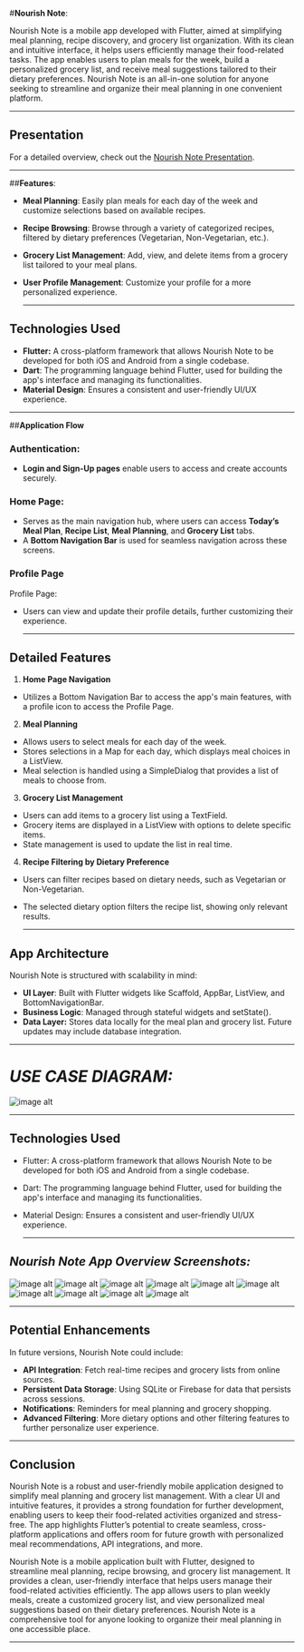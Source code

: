 #**Nourish Note**:

Nourish Note is a mobile app developed with Flutter, aimed at simplifying meal planning, recipe discovery, and grocery list organization. With its clean and intuitive interface, it helps users efficiently manage their food-related tasks. The app enables users to plan meals for the week, build a personalized grocery list, and receive meal suggestions tailored to their dietary preferences. Nourish Note is an all-in-one solution for anyone seeking to streamline and organize their meal planning in one convenient platform.

---
## Presentation
For a detailed overview, check out the [Nourish Note Presentation](https://github.com/BhavyaSontineni/MAD_PROJECT/blob/main/recipe_mealplanning_app/Nourish_Note_PPT.pptx).

---

##**Features**:

- **Meal Planning**: Easily plan meals for each day of the week and customize selections based on available recipes.
- **Recipe Browsing**: Browse through a variety of categorized recipes, filtered by dietary preferences (Vegetarian, Non-Vegetarian, etc.).
- **Grocery List Management**: Add, view, and delete items from a grocery list tailored to your meal plans.
- **User Profile Management**: Customize your profile for a more personalized experience.

  ---

## **Technologies Used**

- **Flutter:** A cross-platform framework that allows Nourish Note to be developed for both iOS and Android from a single codebase.
- **Dart**: The programming language behind Flutter, used for building the app's interface and managing its functionalities.
- **Material Design**: Ensures a consistent and user-friendly UI/UX experience.

---

##**Application Flow**

### **Authentication:**
- **Login and Sign-Up pages** enable users to access and create accounts securely.

### **Home Page:**

- Serves as the main navigation hub, where users can access **Today’s Meal Plan**, **Recipe List**, **Meal Planning**, and **Grocery List** tabs.
- A **Bottom Navigation Bar** is used for seamless navigation across these screens.

### **Profile Page**
Profile Page:
- Users can view and update their profile details, further customizing their experience.

  ---
  
## **Detailed Features**

1. **Home Page Navigation**
- Utilizes a Bottom Navigation Bar to access the app's main features, with a profile icon to access the Profile Page.
  
2.  **Meal Planning**
- Allows users to select meals for each day of the week.
- Stores selections in a Map for each day, which displays meal choices in a ListView.
- Meal selection is handled using a SimpleDialog that provides a list of meals to choose from.
  
3. **Grocery List Management**
- Users can add items to a grocery list using a TextField.
- Grocery items are displayed in a ListView with options to delete specific items.
- State management is used to update the list in real time.
  
4. **Recipe Filtering by Dietary Preference**
- Users can filter recipes based on dietary needs, such as Vegetarian or Non-Vegetarian.
- The selected dietary option filters the recipe list, showing only relevant results.

  ---
  
## **App Architecture**

Nourish Note is structured with scalability in mind:

- **UI Layer**: Built with Flutter widgets like Scaffold, AppBar, ListView, and BottomNavigationBar.
- **Business Logic**: Managed through stateful widgets and setState().
- **Data Layer:** Stores data locally for the meal plan and grocery list. Future updates may include database integration.

---

# *USE CASE DIAGRAM:* 
![image alt](https://github.com/BhavyaSontineni/MAD_PROJECT/blob/main/recipe_mealplanning_app/usecasediagram.jpeg)

---

## **Technologies Used**

- Flutter: A cross-platform framework that allows Nourish Note to be developed for both iOS and Android from a single codebase.

- Dart: The programming language behind Flutter, used for building the app's interface and managing its functionalities.

- Material Design: Ensures a consistent and user-friendly UI/UX experience.

  ---
  

## *Nourish Note App Overview Screenshots:*

![image alt](https://github.com/BhavyaSontineni/MAD_PROJECT/blob/main/recipe_mealplanning_app/ss1.png)
![image alt](https://github.com/BhavyaSontineni/MAD_PROJECT/blob/main/recipe_mealplanning_app/ss2.png)
![image alt](https://github.com/BhavyaSontineni/MAD_PROJECT/blob/main/recipe_mealplanning_app/ss3.png)
![image alt](https://github.com/BhavyaSontineni/MAD_PROJECT/blob/main/recipe_mealplanning_app/ss4.png)
![image alt](https://github.com/BhavyaSontineni/MAD_PROJECT/blob/main/recipe_mealplanning_app/ss5.png)
![image alt](https://github.com/BhavyaSontineni/MAD_PROJECT/blob/main/recipe_mealplanning_app/ss6.png)
![image alt](https://github.com/BhavyaSontineni/MAD_PROJECT/blob/main/recipe_mealplanning_app/ss7.png)
![image alt](https://github.com/BhavyaSontineni/MAD_PROJECT/blob/main/recipe_mealplanning_app/ss8.png)
![image alt](https://github.com/BhavyaSontineni/MAD_PROJECT/blob/main/recipe_mealplanning_app/ss9.png)
![image alt](https://github.com/BhavyaSontineni/MAD_PROJECT/blob/main/recipe_mealplanning_app/ss10.png)

----

## **Potential Enhancements**

In future versions, Nourish Note could include:

- **API Integration**: Fetch real-time recipes and grocery lists from online sources.
- **Persistent Data Storage**: Using SQLite or Firebase for data that persists across sessions.
- **Notifications**: Reminders for meal planning and grocery shopping.
- **Advanced Filtering**: More dietary options and other filtering features to further personalize user experience.

---

## **Conclusion**

Nourish Note is a robust and user-friendly mobile application designed to simplify meal planning and grocery list management. With a clear UI and intuitive features, it provides a strong foundation for further development, enabling users to keep their food-related activities organized and stress-free. The app highlights Flutter’s potential to create seamless, cross-platform applications and offers room for future growth with personalized meal recommendations, API integrations, and more.

Nourish Note is a mobile application built with Flutter, designed to streamline meal planning, recipe browsing, and grocery list management. It provides a clean, user-friendly interface that helps users manage their food-related activities efficiently. The app allows users to plan weekly meals, create a customized grocery list, and view personalized meal suggestions based on their dietary preferences. Nourish Note is a comprehensive tool for anyone looking to organize their meal planning in one accessible place.

---


